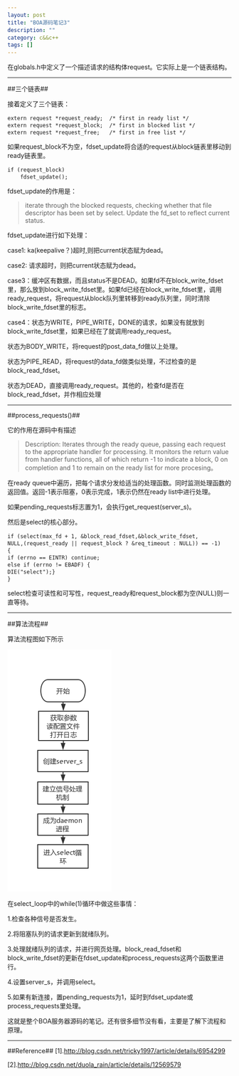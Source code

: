 ```yaml
---
layout: post
title: "BOA源码笔记3"
description: ""
category: c&&c++
tags: []
---
```


在globals.h中定义了一个描述请求的结构体request。它实际上是一个链表结构。

-------------------------------------------------------------

##三个链表##

接着定义了三个链表：
   
    extern request *request_ready;  /* first in ready list */
    extern request *request_block;  /* first in blocked list */
    extern request *request_free;   /* first in free list */

如果request_block不为空，fdset_update将合适的request从block链表里移动到ready链表里。
   
    if (request_block)
        fdset_update();

fdset_update的作用是：

> iterate through the blocked requests, checking whether that file descriptor has been set by select. Update the fd_set to reflect current status.

fdset_update进行如下处理：

case1: ka(keepalive？)超时,则把current状态赋为dead。

case2: 请求超时，则把current状态赋为dead。

case3：缓冲区有数据，而且status不是DEAD。如果fd不在block_write_fdset里，那么放到block_write_fdset里。如果fd已经在block_write_fdset里，调用ready_request，将request从block队列里转移到ready队列里，同时清除block_write_fdset里的标志。

case4：状态为WRITE，PIPE_WRITE，DONE的请求，如果没有就放到block_write_fdset里，如果已经在了就调用ready_request。
        
状态为BODY_WRITE，将request的post_data_fd做以上处理。

状态为PIPE_READ，将request的data_fd做类似处理，不过检查的是block_read_fdset。
        
状态为DEAD，直接调用ready_request。其他的，检查fd是否在block_read_fdset，并作相应处理

------------------------------------------------------------

##process_requests()##

它的作用在源码中有描述

> Description: Iterates through the ready queue, passing each request to the appropriate handler for processing.  It monitors the return value from handler functions, all of which return -1 to indicate a block, 0 on completion and 1 to remain on the ready list for more procesing。

在ready queue中遍历，把每个请求分发给适当的处理函数。同时监测处理函数的返回值。返回-1表示阻塞，0表示完成，1表示仍然在ready list中进行处理。

如果pending_requests标志置为1，会执行get_request(server_s)。

然后是select的核心部分。
    
    if (select(max_fd + 1, &block_read_fdset,&block_write_fdset, 
    NULL,(request_ready || request_block ? &req_timeout : NULL)) == -1) 
    {
    if (errno == EINTR) continue;
    else if (errno != EBADF) {
    DIE("select");}
    }

select检查可读性和可写性，request_ready和request_block都为空(NULL)则一直等待。
    

-------------------------------------

##算法流程##

算法流程图如下所示

![图片](/assets/images/BOA3-1.png)

在select_loop中的while(1)循环中做这些事情：

1.检查各种信号是否发生。

2.将阻塞队列的请求更新到就绪队列。

3.处理就绪队列的请求，并进行网页处理。block_read_fdset和block_write_fdset的更新在fdset_update和process_requests这两个函数里进行。

4.设置server_s，并调用select。

5.如果有新连接，置pending_requests为1，延时到fdset_update或process_requests里处理。

这就是整个BOA服务器源码的笔记。还有很多细节没有看，主要是了解下流程和原理。

--------------------------------------------------------------------

##Reference##
[1].http://blog.csdn.net/tricky1997/article/details/6954299

[2].http://blog.csdn.net/duola_rain/article/details/12569579
